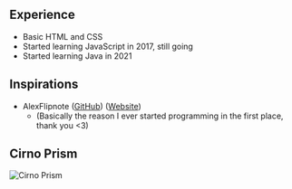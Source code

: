 ## Experience
- Basic HTML and CSS
- Started learning JavaScript in 2017, still going
- Started learning Java in 2021
## Inspirations
- AlexFlipnote ([GitHub](https://github.com/alexflipnote)) ([Website](https://alexflipnote.dev))
  - (Basically the reason I ever started programming in the first place, thank you <3)
## Cirno Prism
![Cirno Prism](https://cdn.discordapp.com/attachments/762002773763817494/868543226074792006/Heckitcirnoprism_fefe14_7671988.gif)
